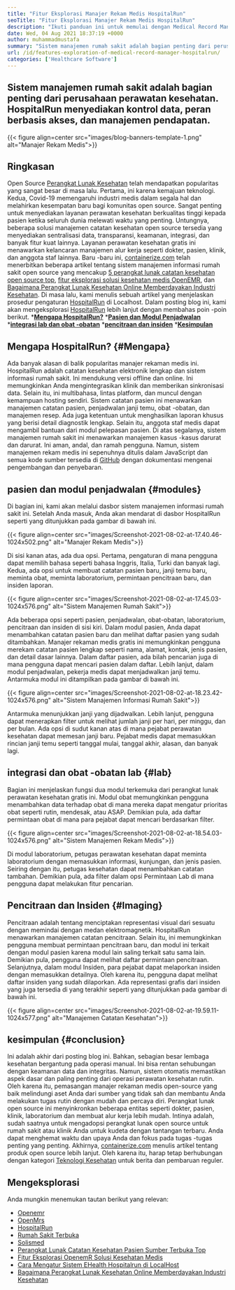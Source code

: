 ```yaml
---
title: "Fitur Eksplorasi Manajer Rekam Medis HospitalRun" 
seoTitle: "Fitur Eksplorasi Manajer Rekam Medis HospitalRun" 
description: "Ikuti panduan ini untuk memulai dengan Medical Record Manager HospitalRun. Ini adalah open source, multibahasa dan mengotomatiskan banyak proses penting." 
date: Wed, 04 Aug 2021 18:37:19 +0000
author: muhammadmustafa
summary: "Sistem manajemen rumah sakit adalah bagian penting dari perusahaan perawatan kesehatan. HospitalRun menyediakan kontrol data, peran berbasis akses, dan manajemen pendapatan." 
url: /id/features-exploration-of-medical-record-manager-hospitalrun/
categories: ['Healthcare Software']
---
```


## Sistem manajemen rumah sakit adalah bagian penting dari perusahaan perawatan kesehatan. HospitalRun menyediakan kontrol data, peran berbasis akses, dan manajemen pendapatan.

{{< figure align=center src="images/blog-banners-template-1.png" alt="Manajer Rekam Medis">}}


## Ringkasan
Open Source [Perangkat Lunak Kesehatan][1] telah mendapatkan popularitas yang sangat besar di masa lalu. Pertama, ini karena kemajuan teknologi. Kedua, Covid-19 memengaruhi industri medis dalam segala hal dan melahirkan kesempatan baru bagi komunitas open source. Sangat penting untuk menyediakan layanan perawatan kesehatan berkualitas tinggi kepada pasien ketika seluruh dunia melewati waktu yang penting. Untungnya, beberapa solusi manajemen catatan kesehatan open source tersedia yang menyediakan sentralisasi data, transparansi, keamanan, integrasi, dan banyak fitur kuat lainnya. Layanan perawatan kesehatan gratis ini menawarkan kelancaran manajemen alur kerja seperti dokter, pasien, klinik, dan anggota staf lainnya. Baru -baru ini, [containerize.com][2] telah menerbitkan beberapa artikel tentang sistem manajemen informasi rumah sakit open source yang mencakup [5 perangkat lunak catatan kesehatan open source top][3], [fitur eksplorasi solusi kesehatan medis OpenEMR][4], dan [Bagaimana Perangkat Lunak Kesehatan Online Memberdayakan Industri Kesehatan][5].
Di masa lalu, kami menulis sebuah artikel yang menjelaskan prosedur pengaturan [HospitalRun][6] di Localhost. Dalam posting blog ini, kami akan mengeksplorasi [HospitalRun][6] lebih lanjut dengan membahas poin -poin berikut.
  ***[Mengapa HospitalRun?][7]** 
  ***[Pasien dan Modul Penjadwalan][8]** 
  ***[integrasi lab dan obat -obatan][9]** 
  ***[pencitraan dan insiden][10]** 
  ***[Kesimpulan][11]** 

## Mengapa HospitalRun?   {#Mengapa}
Ada banyak alasan di balik popularitas manajer rekaman medis ini. HospitalRun adalah catatan kesehatan elektronik lengkap dan sistem informasi rumah sakit. Ini mendukung versi offline dan online. Ini memungkinkan Anda mengintegrasikan klinik dan memberikan sinkronisasi data. Selain itu, ini multibahasa, lintas platform, dan muncul dengan kemampuan hosting sendiri. Sistem catatan pasien ini menawarkan manajemen catatan pasien, penjadwalan janji temu, obat -obatan, dan manajemen resep. Ada juga ketentuan untuk menghasilkan laporan khusus yang berisi detail diagnostik lengkap. Selain itu, anggota staf medis dapat mengambil bantuan dari modul pelepasan pasien. Di atas segalanya, sistem manajemen rumah sakit ini menawarkan manajemen kasus -kasus darurat dan darurat. Ini aman, andal, dan ramah pengguna. Namun, sistem manajemen rekam medis ini sepenuhnya ditulis dalam JavaScript dan semua kode sumber tersedia di [GitHub][12] dengan dokumentasi mengenai pengembangan dan penyebaran.

## pasien dan modul penjadwalan   {#modules}
Di bagian ini, kami akan melalui dasbor sistem manajemen informasi rumah sakit ini. Setelah Anda masuk, Anda akan mendarat di dasbor HospitalRun seperti yang ditunjukkan pada gambar di bawah ini.

{{< figure align=center src="images/Screenshot-2021-08-02-at-17.40.46-1024x502.png" alt="Manajer Rekam Medis">}}

Di sisi kanan atas, ada dua opsi. Pertama, pengaturan di mana pengguna dapat memilih bahasa seperti bahasa Inggris, Italia, Turki dan banyak lagi. Kedua, ada opsi untuk membuat catatan pasien baru, janji temu baru, meminta obat, meminta laboratorium, permintaan pencitraan baru, dan insiden laporan.

{{< figure align=center src="images/Screenshot-2021-08-02-at-17.45.03-1024x576.png" alt="Sistem Manajemen Rumah Sakit">}}

Ada beberapa opsi seperti pasien, penjadwalan, obat-obatan, laboratorium, pencitraan dan insiden di sisi kiri. Dalam modul pasien, Anda dapat menambahkan catatan pasien baru dan melihat daftar pasien yang sudah ditambahkan. Manajer rekaman medis gratis ini memungkinkan pengguna merekam catatan pasien lengkap seperti nama, alamat, kontak, jenis pasien, dan detail dasar lainnya. Dalam daftar pasien, ada bilah pencarian juga di mana pengguna dapat mencari pasien dalam daftar. Lebih lanjut, dalam modul penjadwalan, pekerja medis dapat menjadwalkan janji temu. Antarmuka modul ini ditampilkan pada gambar di bawah ini.

{{< figure align=center src="images/Screenshot-2021-08-02-at-18.23.42-1024x576.png" alt="Sistem Manajemen Informasi Rumah Sakit">}}

Antarmuka menunjukkan janji yang dijadwalkan. Lebih lanjut, pengguna dapat menerapkan filter untuk melihat jumlah janji per hari, per minggu, dan per bulan. Ada opsi di sudut kanan atas di mana pejabat perawatan kesehatan dapat memesan janji baru. Pejabat medis dapat memasukkan rincian janji temu seperti tanggal mulai, tanggal akhir, alasan, dan banyak lagi.

## integrasi dan obat -obatan lab   {#lab}
Bagian ini menjelaskan fungsi dua modul terkemuka dari perangkat lunak perawatan kesehatan gratis ini. Modul obat memungkinkan pengguna menambahkan data terhadap obat di mana mereka dapat mengatur prioritas obat seperti rutin, mendesak, atau ASAP. Demikian pula, ada daftar permintaan obat di mana para pejabat dapat mencari berdasarkan filter.

{{< figure align=center src="images/Screenshot-2021-08-02-at-18.54.03-1024x576.png" alt="Sistem Manajemen Rekam Medis">}}

Di modul laboratorium, petugas perawatan kesehatan dapat meminta laboratorium dengan memasukkan informasi, kunjungan, dan jenis pasien. Seiring dengan itu, petugas kesehatan dapat menambahkan catatan tambahan. Demikian pula, ada filter dalam opsi Permintaan Lab di mana pengguna dapat melakukan fitur pencarian.

## Pencitraan dan Insiden   {#Imaging}
Pencitraan adalah tentang menciptakan representasi visual dari sesuatu dengan memindai dengan medan elektromagnetik. HospitalRun menawarkan manajemen catatan pencitraan. Selain itu, ini memungkinkan pengguna membuat permintaan pencitraan baru, dan modul ini terkait dengan modul pasien karena modul lain saling terkait satu sama lain. Demikian pula, pengguna dapat melihat daftar permintaan pencitraan. Selanjutnya, dalam modul Insiden, para pejabat dapat melaporkan insiden dengan memasukkan detailnya. Oleh karena itu, pengguna dapat melihat daftar insiden yang sudah dilaporkan. Ada representasi grafis dari insiden yang juga tersedia di yang terakhir seperti yang ditunjukkan pada gambar di bawah ini.

{{< figure align=center src="images/Screenshot-2021-08-02-at-19.59.11-1024x577.png" alt="Manajemen Catatan Kesehatan">}}


## kesimpulan   {#conclusion}
Ini adalah akhir dari posting blog ini. Bahkan, sebagian besar lembaga kesehatan bergantung pada operasi manual. Ini bisa rentan sehubungan dengan keamanan data dan integritas. Namun, sistem otomatis memastikan aspek dasar dan paling penting dari operasi perawatan kesehatan rutin. Oleh karena itu, pemasangan manajer rekaman medis open-source yang baik melindungi aset Anda dari sumber yang tidak sah dan membantu Anda melakukan tugas rutin dengan mudah dan percaya diri. Perangkat lunak open source ini menyinkronkan beberapa entitas seperti dokter, pasien, klinik, laboratorium dan membuat alur kerja lebih mudah. Intinya adalah, sudah saatnya untuk mengadopsi perangkat lunak open source untuk rumah sakit atau klinik Anda untuk kudeta dengan tantangan terbaru. Anda dapat menghemat waktu dan upaya Anda dan fokus pada tugas -tugas penting yang penting.
Akhirnya, [containerize.com][2] menulis artikel tentang produk open source lebih lanjut. Oleh karena itu, harap tetap berhubungan dengan kategori [Teknologi Kesehatan][1] untuk berita dan pembaruan reguler.

## Mengeksplorasi
Anda mungkin menemukan tautan berikut yang relevan:
  * [Openemr][13]
  * [OpenMrs][14]
  * [HospitalRun][15]
  * [Rumah Sakit Terbuka][16]
  * [Solismed][17]
  * [Perangkat Lunak Catatan Kesehatan Pasien Sumber Terbuka Top][3]
  * [Fitur Eksplorasi OpenemR Solusi Kesehatan Medis][4]
  * [Cara Mengatur Sistem EHealth Hospitalrun di LocalHost][18]
  * [Bagaimana Perangkat Lunak Kesehatan Online Memberdayakan Industri Kesehatan][5]

  
[1]: https://products.containerize.com/healthcare-technologies/
[2]: https://www.containerize.com/
[3]: https://blog.containerize.com/2021/03/05/top-5-open-source-patient-record-management-software/
[4]: https://blog.containerize.com/healthcare-software/open-source-medical-software-openemr-features/
[5]: https://blog.containerize.com/2021/02/12/how-online-healthcare-software-empowers-healthcare-industry/
[6]: https://products.containerize.com/healthcare-technologies/hospitalrun/
[7]: #why
[8]: #modules
[9]: #lab
[10]: #imaging
[11]: #Conclusion
[12]: https://github.com/HospitalRun/hospitalrun
[13]: https://products.containerize.com/health-care-technologies/openemr
[14]: https://products.containerize.com/health-care-technologies/openmrs
[15]: https://products.containerize.com/healthcare-technologies/hospitalrun
[16]: https://products.containerize.com/healthcare-technologies/open-hospital
[17]: https://products.containerize.com/healthcare-technologies/solismed
[18]: https://blog.containerize.com/healthcare-software/how-to-install-hospitalrun-hospital-management-system/
